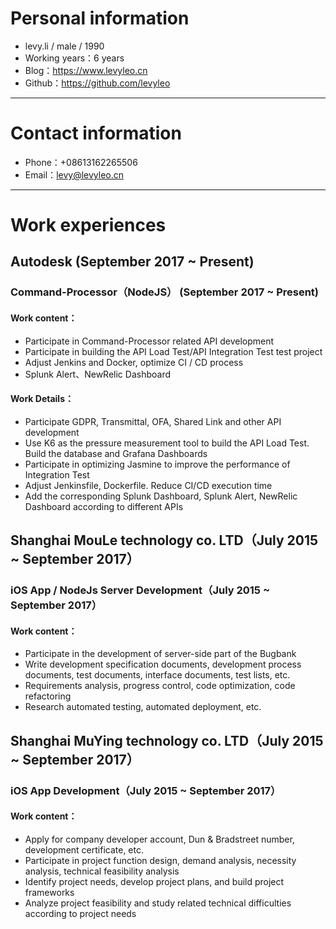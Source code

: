 # Personal information

 - levy.li / male / 1990 
 - Working years：6 years
 - Blog：https://www.levyleo.cn
 - Github：https://github.com/levyleo 

---

# Contact information

- Phone：+08613162265506 
- Email：levy@levyleo.cn 

---

# Work experiences

## Autodesk (September 2017 ~ Present)

### Command-Processor（NodeJS） (September 2017 ~ Present)

#### Work content：

 - Participate in Command-Processor related API development
 - Participate in building the API Load Test/API Integration Test test project
 - Adjust Jenkins and Docker, optimize CI / CD process
 - Splunk Alert、NewRelic Dashboard

#### Work Details：
 
 - Participate GDPR, Transmittal, OFA, Shared Link and other API development
 - Use K6 as the pressure measurement tool to build the API Load Test. Build the database and Grafana Dashboards
 - Participate in optimizing Jasmine to improve the performance of Integration Test
 - Adjust Jenkinsfile, Dockerfile. Reduce CI/CD execution time
 - Add the corresponding Splunk Dashboard, Splunk Alert, NewRelic Dashboard according to different APIs

## Shanghai MouLe technology co. LTD（July 2015 ~ September 2017）

### iOS App / NodeJs Server Development（July 2015 ~ September 2017）

#### Work content：
 - Participate in the development of server-side part of the Bugbank
 - Write development specification documents, development process documents, test documents, interface documents, test lists, etc.
 - Requirements analysis, progress control, code optimization, code refactoring
 - Research automated testing, automated deployment, etc.

## Shanghai MuYing technology co. LTD（July 2015 ~ September 2017）

### iOS App Development（July 2015 ~ September 2017）

#### Work content：

- Apply for company developer account, Dun & Bradstreet number, development certificate, etc.
- Participate in project function design, demand analysis, necessity analysis, technical feasibility analysis
- Identify project needs, develop project plans, and build project frameworks
- Analyze project feasibility and study related technical difficulties according to project needs